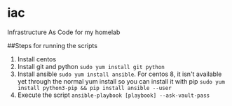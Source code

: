 # iac
Infrastructure As Code for my homelab

##Steps for running the scripts
1. Install centos
2. Install git and python ```sudo yum install git python```
3. Install ansible ```sudo yum install ansible```. For centos 8, it isn't available yet through the normal yum install so you can install it with pip ```sudo yum install python3-pip && pip install ansible --user```
4. Execute the script ```ansible-playbook [playbook] --ask-vault-pass```
